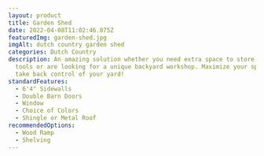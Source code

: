 ```yaml
---
layout: product
title: Garden Shed
date: 2022-04-08T11:02:46.075Z
featuredImg: garden-shed.jpg
imgAlt: dutch country garden shed
categories: Dutch Country
description: An amazing solution whether you need extra space to store yard
  tools or are looking for a unique backyard workshop. Maximize your space and
  take back control of your yard!
standardFeatures:
  - 6'4" Sidewalls
  - Double Barn Doors
  - Window
  - Choice of Colors
  - Shingle or Metal Roof
recommendedOptions:
  - Wood Ramp
  - Shelving
---
```

